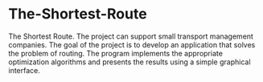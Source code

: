 # The-Shortest-Route
The Shortest Route. The project can support small transport management companies. The goal of the project is to develop an application that solves the problem of routing. The program implements the appropriate optimization algorithms and presents the results using a simple graphical interface.


